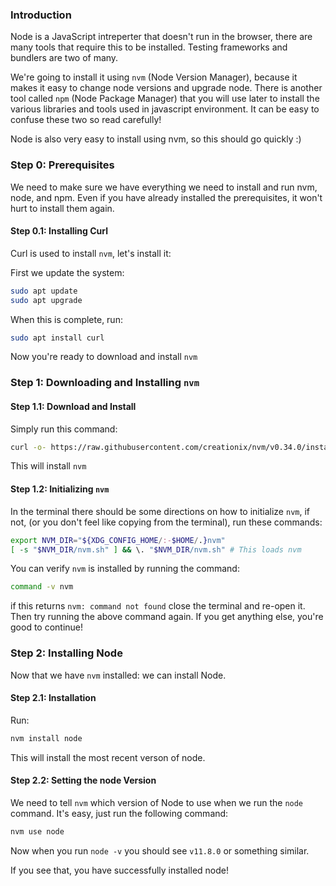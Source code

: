 ### Introduction

Node is a JavaScript intreperter that doesn't run in the browser, there are many tools that require this to be installed. Testing frameworks and bundlers are two of many.

We're going to install it using `nvm` (Node Version Manager), because it makes it easy to change node versions and upgrade node.  There is another tool called `npm` (Node Package Manager) that you will use later to install the various libraries and tools used in javascript environment.  It can be easy to confuse these two so read carefully!

Node is also very easy to install using nvm, so this should go quickly :)

### Step 0: Prerequisites

We need to make sure we have everything  we need to install and run nvm, node, and npm. Even if you have already installed the prerequisites, it won't hurt to install them again.

#### Step 0.1: Installing Curl

Curl is used to install `nvm`, let's install it:

First we update the system:

~~~bash
sudo apt update
sudo apt upgrade
~~~

When this is complete, run:

~~~bash
sudo apt install curl
~~~

Now you're ready to download and install `nvm`

### Step 1: Downloading and Installing `nvm`

#### Step 1.1: Download and Install

Simply run this command:

~~~bash
curl -o- https://raw.githubusercontent.com/creationix/nvm/v0.34.0/install.sh | bash
~~~

This will install `nvm`

#### Step 1.2: Initializing `nvm`

In the terminal there should be some directions on how to initialize `nvm`, if not, (or you don't feel like copying from the terminal), run these commands:

~~~bash
export NVM_DIR="${XDG_CONFIG_HOME/:-$HOME/.}nvm"
[ -s "$NVM_DIR/nvm.sh" ] && \. "$NVM_DIR/nvm.sh" # This loads nvm
~~~

You can verify `nvm` is installed by running the command:


~~~BASH
command -v nvm
~~~

if this returns `nvm: command not found` close the terminal and re-open it. Then try running the above command again. If you get anything else, you're good to continue!

### Step 2: Installing Node

Now that we have `nvm` installed: we can install Node.

#### Step 2.1: Installation

Run:

~~~bash
nvm install node
~~~

This will install the most recent verson of node.

#### Step 2.2: Setting the node Version

We need to tell `nvm` which version of Node to use when we run the `node` command. It's easy, just run the following command:

~~~bash
nvm use node
~~~

Now when you run `node -v` you should see `v11.8.0` or something similar.

If you see that, you have successfully installed node!
